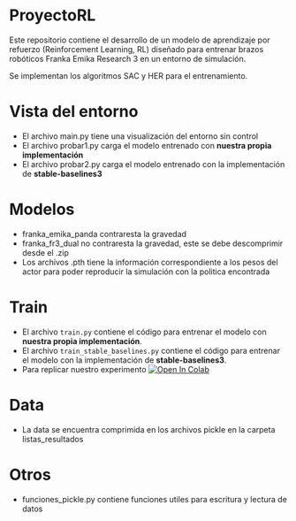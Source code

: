 # ProyectoRL
 Este repositorio contiene el desarrollo de un modelo de aprendizaje por refuerzo (Reinforcement Learning, RL) diseñado para entrenar brazos robóticos Franka Emika Research 3 en un entorno de simulación.

 Se implementan los algoritmos SAC y HER para el entrenamiento.

 # Vista del entorno
 * El archivo main.py tiene una visualización del entorno sin control
 * El archivo probar1.py carga el modelo entrenado con **nuestra propia implementación**
 * El archivo probar2.py carga el modelo entrenado con la implementación de **stable-baselines3**

# Modelos
* franka_emika_panda contraresta la gravedad
* franka_fr3_dual no contraresta la gravedad, este se debe descomprimir desde el .zip
* Los archivos .pth tiene la información correspondiente a los pesos del actor para poder reproducir la simulación con la politica encontrada

# Train
* El archivo ```train.py``` contiene el código para entrenar el modelo con **nuestra propia implementación**.
* El archivo ```train_stable_baselines.py``` contiene el código para entrenar el modelo con la implementación de **stable-baselines3**. 
* Para replicar nuestro experimento <a target="_blank" href="https://colab.research.google.com/github/dammr54/ProyectoRL/blob/main/run%20train.ipynb">
  <img src="https://colab.research.google.com/assets/colab-badge.svg" alt="Open In Colab"/>
</a>

# Data
* La data se encuentra comprimida en los archivos pickle en la carpeta listas_resultados


# Otros
* funciones_pickle.py contiene funciones utiles para escritura y lectura de datos

